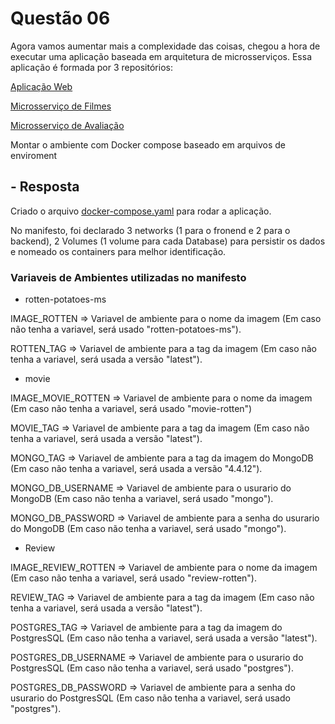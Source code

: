 # Questão 06

Agora vamos aumentar mais a complexidade das coisas, chegou a hora de executar
uma aplicação baseada em arquitetura de microsserviços.
Essa aplicação é formada por 3 repositórios:


[Aplicação Web](https://github.com/KubeDev/rotten-potatoes-ms)

[Microsserviço de Filmes](https://github.com/KubeDev/movie)

[Microsserviço de Avaliação](https://github.com/KubeDev/review)

Montar o ambiente com Docker compose baseado em arquivos de enviroment

## - Resposta

Criado o arquivo [docker-compose.yaml](docker-compose.yaml) para rodar a aplicação.

No manifesto, foi declarado 3 networks (1 para o fronend e 2 para o backend), 2 Volumes (1 volume para cada Database) para persistir os dados e nomeado os containers para melhor identificação. 

### Variaveis de Ambientes utilizadas no manifesto

- rotten-potatoes-ms

IMAGE_ROTTEN => Variavel de ambiente para o nome da imagem (Em caso não tenha a variavel, será usado "rotten-potatoes-ms").

ROTTEN_TAG => Variavel de ambiente para a tag da imagem (Em caso não tenha a variavel, será usada a versão "latest"). 


- movie

IMAGE_MOVIE_ROTTEN => Variavel de ambiente para o nome da imagem (Em caso não tenha a variavel, será usado "movie-rotten")

MOVIE_TAG => Variavel de ambiente para a tag da imagem (Em caso não tenha a variavel, será usada a versão "latest"). 

MONGO_TAG => Variavel de ambiente para a tag da imagem do MongoDB (Em caso não tenha a variavel, será usada a versão "4.4.12").

MONGO_DB_USERNAME => Variavel de ambiente para o usurario do MongoDB (Em caso não tenha a variavel, será usado "mongo").

MONGO_DB_PASSWORD => Variavel de ambiente para a senha do usurario do MongoDB (Em caso não tenha a variavel, será usado "mongo").

- Review

IMAGE_REVIEW_ROTTEN => Variavel de ambiente para o nome da imagem (Em caso não tenha a variavel, será usado "review-rotten").

REVIEW_TAG => Variavel de ambiente para a tag da imagem (Em caso não tenha a variavel, será usada a versão "latest").

POSTGRES_TAG => Variavel de ambiente para a tag da imagem do PostgresSQL (Em caso não tenha a variavel, será usada a versão "latest").

POSTGRES_DB_USERNAME => Variavel de ambiente para o usurario do PostgresSQL (Em caso não tenha a variavel, será usado "postgres").

POSTGRES_DB_PASSWORD => Variavel de ambiente para a senha do usurario do PostgresSQL (Em caso não tenha a variavel, será usado "postgres").
